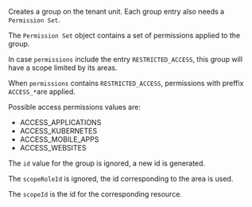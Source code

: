 Creates a group on the tenant unit. Each group entry also needs a `Permission Set`.

The `Permission Set` object contains a set of permissions applied to the group.

In case `permissions` include the entry `RESTRICTED_ACCESS`, this group will have a scope limited by its areas.

When `permissions` contains `RESTRICTED_ACCESS`, permissions with preffix `ACCESS_*`are applied.

Possible access permissions values are:

- ACCESS_APPLICATIONS
- ACCESS_KUBERNETES
- ACCESS_MOBILE_APPS
- ACCESS_WEBSITES

The `id` value for the group is ignored, a new id is generated.

The `scopeRoleId` is ignored, the id corresponding to the area is used.

The `scopeId` is the id for the corresponding resource.